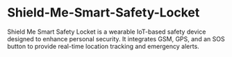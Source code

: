 # Shield-Me-Smart-Safety-Locket
Shield Me Smart Safety Locket is a wearable IoT-based safety device designed to enhance personal security. It integrates GSM, GPS, and an SOS button to provide real-time location tracking and emergency alerts.
